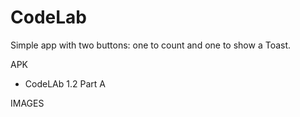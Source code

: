 # CodeLab
Simple app with two buttons: one to count and one to show a Toast.


APK
- CodeLAb 1.2 Part A


IMAGES


